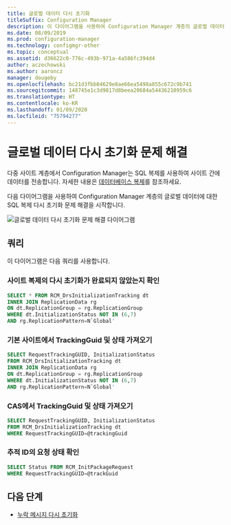 ```yaml
---
title: 글로벌 데이터 다시 초기화
titleSuffix: Configuration Manager
description: 이 다이어그램을 사용하여 Configuration Manager 계층의 글로벌 데이터에 대한 SQL 복제 다시 초기화 문제 해결을 시작합니다.
ms.date: 08/09/2019
ms.prod: configuration-manager
ms.technology: configmgr-other
ms.topic: conceptual
ms.assetid: d36622c0-776c-493b-971a-4a586fc394d4
author: aczechowski
ms.author: aaroncz
manager: dougeby
ms.openlocfilehash: bc21d3fbb84629e8ae66ea5498a855c672c9b741
ms.sourcegitcommit: 148745e1c3d9817d8beea20684a54436210959c6
ms.translationtype: HT
ms.contentlocale: ko-KR
ms.lasthandoff: 01/09/2020
ms.locfileid: "75794277"
---
```

# <a name="troubleshoot-global-data-reinit"></a>글로벌 데이터 다시 초기화 문제 해결

다중 사이트 계층에서 Configuration Manager는 SQL 복제를 사용하여 사이트 간에 데이터를 전송합니다. 자세한 내용은 [데이터베이스 복제](/sccm/core/plan-design/hierarchy/database-replication)를 참조하세요.

다음 다이어그램을 사용하여 Configuration Manager 계층의 글로벌 데이터에 대한 SQL 복제 다시 초기화 문제 해결을 시작합니다.

![글로벌 데이터 다시 초기화 문제 해결 다이어그램](media/global-data-reinit.svg)

## <a name="queries"></a>쿼리

이 다이어그램은 다음 쿼리를 사용합니다.

### <a name="check-if-site-replication-hasnt-finished-reinit"></a>사이트 복제의 다시 초기화가 완료되지 않았는지 확인

```sql
SELECT * FROM RCM_DrsInitializationTracking dt
INNER JOIN ReplicationData rg
ON dt.ReplicationGroup = rg.ReplicationGroup
WHERE dt.InitializationStatus NOT IN (6,7)
AND rg.ReplicationPattern=N`Global'
```

### <a name="get-the-trackingguid--status-from-the-primary-site"></a>기본 사이트에서 TrackingGuid 및 상태 가져오기

```sql
SELECT RequestTrackingGUID, InitializationStatus
FROM RCM_DrsInitializationTracking dt
INNER JOIN ReplicationData rg
ON dt.ReplicationGroup = rg.ReplicationGroup
WHERE dt.InitializationStatus NOT IN (6,7)
AND rg.ReplicationPattern=N`Global'
```

### <a name="get-the-trackingguid--status-from-the-cas"></a>CAS에서 TrackingGuid 및 상태 가져오기

```sql
SELECT RequestTrackingGUID, InitializationStatus
FROM RCM_DrsInitializationTracking dt
WHERE RequestTrackingGUID=@trackingGuid
```

### <a name="check-request-status-for-the-tracking-id"></a>추적 ID의 요청 상태 확인

```sql
SELECT Status FROM RCM_InitPackageRequest
WHERE RequestTrackingGUID=@trackGuid
```

## <a name="next-steps"></a>다음 단계

- [누락 메시지 다시 초기화](/sccm/core/servers/manage/replication/reinit-missing-message)
